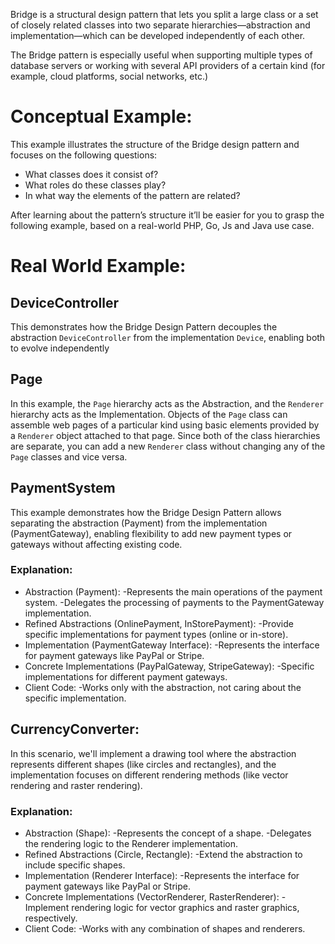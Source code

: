 Bridge is a structural design pattern that lets you split a large class or a set of closely related classes into two separate hierarchies—abstraction and implementation—which can be developed independently of each other.

The Bridge pattern is especially useful when supporting multiple types of database servers or working with several API providers of a certain kind (for example, cloud platforms, social networks, etc.)

# Conceptual Example:
This example illustrates the structure of the Bridge design pattern and focuses on the following questions:
* What classes does it consist of?
* What roles do these classes play?
* In what way the elements of the pattern are related?

After learning about the pattern’s structure it’ll be easier for you to grasp the following example, based on a real-world PHP, Go, Js and Java use case.

# Real World Example:
## DeviceController
This demonstrates how the Bridge Design Pattern decouples the abstraction `DeviceController` from the implementation `Device`, enabling both to evolve independently

## Page
In this example, the `Page` hierarchy acts as the Abstraction, and the `Renderer` hierarchy acts as the Implementation. Objects of the `Page` class can assemble web pages of a particular kind using basic elements provided by a `Renderer` object attached to that page. Since both of the class hierarchies are separate, you can add a new `Renderer` class without changing any of the `Page` classes and vice versa.

## PaymentSystem
This example demonstrates how the Bridge Design Pattern allows separating the abstraction (Payment) from the implementation (PaymentGateway), enabling flexibility to add new payment types or gateways without affecting existing code.

### Explanation:
* Abstraction (Payment): 
-Represents the main operations of the payment system.
-Delegates the processing of payments to the PaymentGateway implementation.
* Refined Abstractions (OnlinePayment, InStorePayment): 
-Provide specific implementations for payment types (online or in-store).
* Implementation (PaymentGateway Interface): 
-Represents the interface for payment gateways like PayPal or Stripe.
* Concrete Implementations (PayPalGateway, StripeGateway): 
-Specific implementations for different payment gateways.
* Client Code: 
-Works only with the abstraction, not caring about the specific implementation.

## CurrencyConverter:
In this scenario, we'll implement a drawing tool where the abstraction represents different shapes (like circles and rectangles), and the implementation focuses on different rendering methods (like vector rendering and raster rendering).
### Explanation:
* Abstraction (Shape): 
-Represents the concept of a shape.
-Delegates the rendering logic to the Renderer implementation.
* Refined Abstractions  (Circle, Rectangle): 
-Extend the abstraction to include specific shapes.
* Implementation (Renderer Interface):
-Represents the interface for payment gateways like PayPal or Stripe.
* Concrete Implementations (VectorRenderer, RasterRenderer): 
-Implement rendering logic for vector graphics and raster graphics, respectively.
* Client Code: 
-Works with any combination of shapes and renderers.
